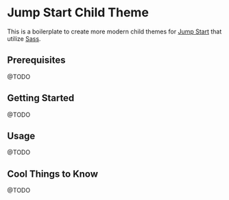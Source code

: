 # Jump Start Child Theme

This is a boilerplate to create more modern child themes for [Jump Start](https://wpjumpstart.com) that utilize [Sass](https://sass-lang.com).

## Prerequisites

@TODO

## Getting Started

@TODO

## Usage

@TODO

## Cool Things to Know

@TODO
